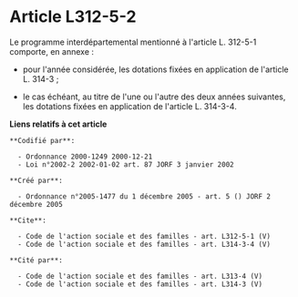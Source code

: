 # Article L312-5-2

Le programme interdépartemental mentionné à l'article L. 312-5-1 comporte, en annexe :

- pour l'année considérée, les dotations fixées en application de l'article L. 314-3 ;

- le cas échéant, au titre de l'une ou l'autre des deux années suivantes, les dotations fixées en application de l'article L.
314-3-4.

**Liens relatifs à cet article**

	**Codifié par**:

	  - Ordonnance 2000-1249 2000-12-21
	  - Loi n°2002-2 2002-01-02 art. 87 JORF 3 janvier 2002

	**Créé par**:

	  - Ordonnance n°2005-1477 du 1 décembre 2005 - art. 5 () JORF 2 décembre 2005

	**Cite**:

	  - Code de l'action sociale et des familles - art. L312-5-1 (V)
	  - Code de l'action sociale et des familles - art. L314-3-4 (V)

	**Cité par**:

	  - Code de l'action sociale et des familles - art. L313-4 (V)
	  - Code de l'action sociale et des familles - art. L314-3 (V)
